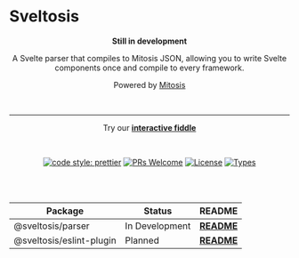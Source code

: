 # Sveltosis

<p align="center">
<b>
  Still in development
  </b>
</p>
<p align="center">
  A Svelte parser that compiles to Mitosis JSON, allowing you to write Svelte components once and compile to every framework. 
</p>
<p align="center">
 Powered by 
  <a href="https://github.com/BuilderIO/mitosis">Mitosis</a>
  </p>
<br>

---

<p align="center">
  <p align="center">
    Try our  <a href="https://try.sveltosis.dev/"><b>interactive fiddle</b></a>
  </p>
</p>

<br>
<p align="center">
  <a href="https://github.com/prettier/prettier"><img alt="code style: prettier" src="https://img.shields.io/badge/code_style-prettier-ff69b4.svg" /></a>
  <a href="https://github.com/BuilderIO/mitosis/pulls"><img alt="PRs Welcome" src="https://img.shields.io/badge/PRs-welcome-brightgreen.svg" /></a>
  <a href="https://github.com/BuilderIO/mitosis"><img alt="License" src="https://img.shields.io/github/license/BuilderIO/mitosis" /></a>
  <a href="https://www.npmjs.com/package/@builder.io/mitosis"><img alt="Types" src="https://img.shields.io/npm/types/@builder.io/mitosis" /></a>
  
</p>

<br>

<br>

<center> 
  
  | Package | Status | README |
  | - | - | - |
  | @sveltosis/parser | In Development |  <a href="https://github.com/sveltosis/sveltosis/tree/main/packages/parser"><b>README</b></a>
  | @sveltosis/eslint-plugin | Planned |  <a href="https://github.com/sveltosis/sveltosis/tree/main/packages/parser"><b>README</b></a> |

</center>

